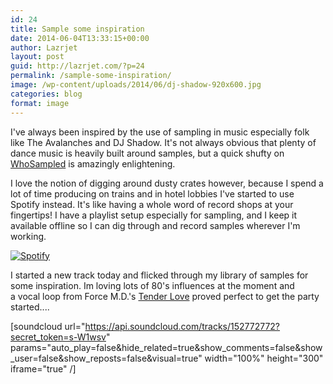 ```yaml
---
id: 24
title: Sample some inspiration
date: 2014-06-04T13:33:15+00:00
author: Lazrjet
layout: post
guid: http://lazrjet.com/?p=24
permalink: /sample-some-inspiration/
image: /wp-content/uploads/2014/06/dj-shadow-920x600.jpg
categories: blog
format: image
---
```

I've always been inspired by the use of sampling in music especially folk like The Avalanches and DJ Shadow. It's not always obvious that plenty of dance music is heavily built around samples, but a quick shufty on <a title="WhoSampled" href="http://whosampled.com" target="_blank">WhoSampled</a> is amazingly enlightening.

I love the notion of digging around dusty crates however, because I spend a lot of time producing on trains and in hotel lobbies I've started to use Spotify instead. It's like having a whole word of record shops at your fingertips! I have a playlist setup especially for sampling, and I keep it available offline so I can dig through and record samples wherever I'm working.

<a href="http://lazrjet.com/wp-content/uploads/2014/06/Screen-Shot-2014-06-04-at-14.30.16.png"><img class="img-fluid" src="http://lazrjet.com/wp-content/uploads/2014/06/Screen-Shot-2014-06-04-at-14.30.16-1024x626.png" alt="Spotify" /></a>

I started a new track today and flicked through my library of samples for some inspiration. Im loving lots of 80's influences at the moment and a vocal loop from Force M.D.'s <a title="Tender Love" href="https://www.youtube.com/watch?v=fPUAquX4tR0" target="_blank">Tender Love</a> proved perfect to get the party started....

[soundcloud url="https://api.soundcloud.com/tracks/152772772?secret_token=s-W1wsv" params="auto_play=false&amp;hide_related=true&amp;show_comments=false&amp;show_user=false&amp;show_reposts=false&amp;visual=true" width="100%" height="300" iframe="true" /]

&nbsp;